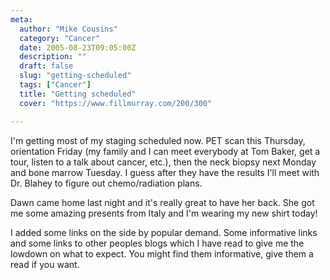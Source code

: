```yaml
---
meta:
  author: "Mike Cousins"
  category: "Cancer"
  date: 2005-08-23T09:05:00Z
  description: ""
  draft: false
  slug: "getting-scheduled"
  tags: ["Cancer"]
  title: "Getting scheduled"
  cover: "https://www.fillmurray.com/200/300"

---
```


I'm getting most of my staging scheduled now. PET scan this Thursday,
orientation Friday (my family and I can meet everybody at Tom Baker, get a tour,
listen to a talk about cancer, etc.), then the neck biopsy next Monday and bone
marrow Tuesday. I guess after they have the results I'll meet with Dr. Blahey to
figure out chemo/radiation plans.

Dawn came home last night and it's really great to have her back. She got me
some amazing presents from Italy and I'm wearing my new shirt today!

I added some links on the side by popular demand. Some informative links and
some links to other peoples blogs which I have read to give me the lowdown on
what to expect. You might find them informative, give them a read if you want.